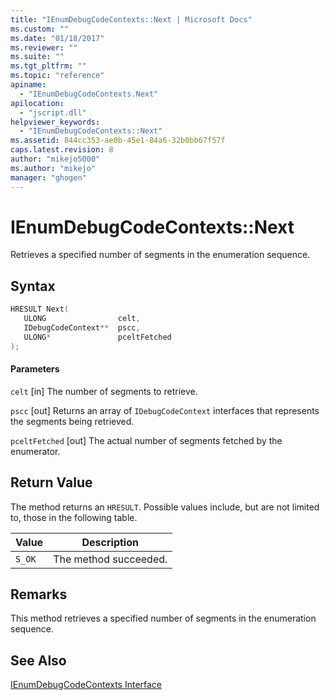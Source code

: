 ```yaml
---
title: "IEnumDebugCodeContexts::Next | Microsoft Docs"
ms.custom: ""
ms.date: "01/18/2017"
ms.reviewer: ""
ms.suite: ""
ms.tgt_pltfrm: ""
ms.topic: "reference"
apiname:
  - "IEnumDebugCodeContexts.Next"
apilocation:
  - "jscript.dll"
helpviewer_keywords:
  - "IEnumDebugCodeContexts::Next"
ms.assetid: 844cc353-ae0b-45e1-84a6-32b0bb67f57f
caps.latest.revision: 8
author: "mikejo5000"
ms.author: "mikejo"
manager: "ghogen"
---
```

# IEnumDebugCodeContexts::Next
Retrieves a specified number of segments in the enumeration sequence.

## Syntax

```cpp
HRESULT Next(
   ULONG                celt,
   IDebugCodeContext**  pscc,
   ULONG*               pceltFetched
);
```

#### Parameters
 `celt`
 [in] The number of segments to retrieve.

 `pscc`
 [out] Returns an array of `IDebugCodeContext` interfaces that represents the segments being retrieved.

 `pceltFetched`
 [out] The actual number of segments fetched by the enumerator.

## Return Value
 The method returns an `HRESULT`. Possible values include, but are not limited to, those in the following table.

|Value|Description|
|-----------|-----------------|
|`S_OK`|The method succeeded.|

## Remarks
 This method retrieves a specified number of segments in the enumeration sequence.

## See Also
 [IEnumDebugCodeContexts Interface](../../winscript/reference/ienumdebugcodecontexts-interface.md)